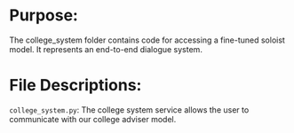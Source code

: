 # Purpose:
The college_system folder contains code for accessing a fine-tuned soloist model. It represents an end-to-end dialogue system.

# File Descriptions:
`college_system.py`: The college system service allows the user to communicate with our college adviser model.